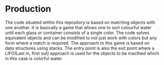 # Production

The code situated within this repository is based on matching objects with one another. It is
basically a game that allows one to sort colourful water until each glass or container consists
of a single color. The code solves equivalent objects and can be modified to not just work with colors
but any form where a match is required. The approach to this game is based on data structures using 
stacks. The entry point is also the exit point where a LIFO(Last in, first out) approach is used
for the objects to be macthed which in this case is colorful water. 
